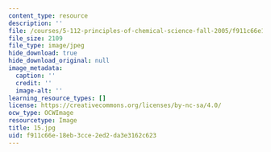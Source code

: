 ```yaml
---
content_type: resource
description: ''
file: /courses/5-112-principles-of-chemical-science-fall-2005/f911c66e18eb3cce2ed2da3e3162c623_15.jpg
file_size: 2109
file_type: image/jpeg
hide_download: true
hide_download_original: null
image_metadata:
  caption: ''
  credit: ''
  image-alt: ''
learning_resource_types: []
license: https://creativecommons.org/licenses/by-nc-sa/4.0/
ocw_type: OCWImage
resourcetype: Image
title: 15.jpg
uid: f911c66e-18eb-3cce-2ed2-da3e3162c623
---
```

